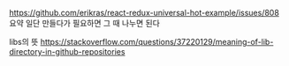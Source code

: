 https://github.com/erikras/react-redux-universal-hot-example/issues/808
요약
일단 만들다가 필요하면 그 때 나누면 된다

libs의 뜻
https://stackoverflow.com/questions/37220129/meaning-of-lib-directory-in-github-repositories